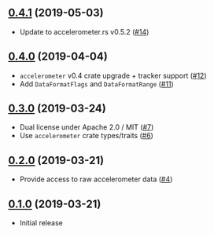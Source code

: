 ## [0.4.1] (2019-05-03)

- Update to accelerometer.rs v0.5.2 ([#14])

## [0.4.0] (2019-04-04)

- `accelerometer` v0.4 crate upgrade + tracker support ([#12])
-  Add `DataFormatFlags` and `DataFormatRange` ([#11])

## [0.3.0] (2019-03-24)

- Dual license under Apache 2.0 / MIT ([#7])
- Use `accelerometer` crate types/traits ([#6])

## [0.2.0] (2019-03-21)

- Provide access to raw accelerometer data ([#4])

## [0.1.0] (2019-03-21)

- Initial release

[0.4.1]: https://github.com/NeoBirth/ADXL343.rs/pull/15
[#14]: https://github.com/NeoBirth/ADXL343.rs/pull/14
[0.4.0]: https://github.com/NeoBirth/ADXL343.rs/pull/13
[#12]: https://github.com/NeoBirth/ADXL343.rs/pull/12
[#11]: https://github.com/NeoBirth/ADXL343.rs/pull/11
[0.3.0]: https://github.com/NeoBirth/ADXL343.rs/pull/8
[#7]: https://github.com/NeoBirth/ADXL343.rs/pull/7
[#6]: https://github.com/NeoBirth/ADXL343.rs/pull/6
[0.2.0]: https://github.com/NeoBirth/ADXL343.rs/pull/5
[#4]: https://github.com/NeoBirth/ADXL343.rs/pull/4
[0.1.0]: https://github.com/NeoBirth/ADXL343.rs/pull/3
